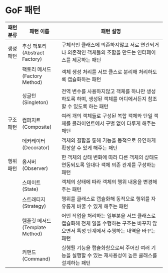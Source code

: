 # GoF 패턴

|패턴 분류|패턴 이름|패턴 설명|
|---|---|---|
|생성 패턴|추상 팩토리<br>(Abstract Factory)|구체적인 클래스에 의존하지않고 서로 연관되거나 의존적인 객체들의 조합을 만드는 인터페이스를 제공하는 패턴|
| |팩토리 메서드<br>(Factory Method)|객체 생성 처리를 서브 클스로 분리해 처리하도록 캡슐화하는 패턴|
| |싱글턴<br>(Singleton)|전역 변수를 사용하지않고 객체를 하나만 생성하도록 하며, 생성된 객체를 어디에서든지 참조할 수 있도록 하는 패턴|
|구조 패턴|컴퍼지트<br>(Composite)|여러 개의 객체들로 구성된 복합 객체와 단일 객체를 클라이언트에서 구별 없이 다루게 해주는 패턴|
| |데커레이터<br>(Decorator)|객체의 결합을 통해 기능을 동적으로 유연하게 확장할 수 있게 해주는 패턴|
|행위 패턴|옵서버<br>(Observer)|한 객체의 상태 변화에 따라 다른 객체의 상태도 연동되도록 일대다 객체 의존 관계를 구성하는 패턴|
| |스테이트<br>(State)|객체의 상태에 따라 객체의 행위 내용을 변경해주는 패턴|
| |스트래티지<br>(Strategy)|행위를 클래스로 캡슐화해 동적으로 행위를 자유롭게 바꿀 수 있게 해주는 패턴|
| |템플릿 메서드<br>(Template Method)|어떤 작업을 처리하는 일부분을 서브 클래스로 캡슐화해 전체 일을 수행하는 구조는 바꾸지 않으면서 특정 단계에서 수행하는 내역을 바꾸는 패턴|
| |커맨드<br>(Command)|실행될 기능을 캡슐화함으로써 주어진 여러 기능을 실행할 수 있는 재사용성이 높은 클래스를 설계하는 패턴|
